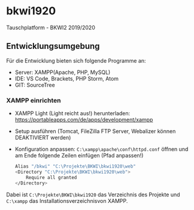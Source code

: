 # bkwi1920
Tauschplatform - BKWI2 2019/2020

## Entwicklungsumgebung

Für die Entwicklung bieten sich folgende Programme an:

* Server: XAMPP(Apache, PHP, MySQL)
* IDE: VS Code, Brackets, PHP Storm, Atom
* GIT: SourceTree

### XAMPP einrichten

* XAMPP Light (Light reicht aus!) herunterladen: https://portableapps.com/de/apps/development/xampp
* Setup ausführen (Tomcat, FileZilla FTP Server, Webalizer können DEAKTIVIERT werden)
* Konfiguration anpassen:
  `C:\xampp\apache\conf\httpd.conf` öffnen und am Ende folgende Zeilen einfügen (Pfad anpassen!)

    ``` bash
    Alias "/bkwi" "C:\Projekte\BKWI\bkwi1920\web"
    <Directory "C:\Projekte\BKWI\bkwi1920\web">
        Require all granted
    </Directory>
    ```

 Dabei ist `C:\Projekte\BKWI\bkwi1920` das Verzeichnis des Projekte und `C:\xampp` das Installationsverzeichnisvon XAMPP.
